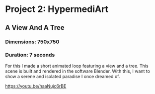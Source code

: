 # Project 2: HypermediArt

## A View And A Tree
### Dimensions: 750x750
### Duration: 7 seconds

For this I made a short animated loop featuring a view and a tree. This scene is built and rendered in the software Blender. With this, I want to show a serene and isolated paradise I once dreamed of.

https://youtu.be/haaNujc6rBE
